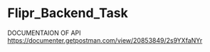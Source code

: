 # Flipr_Backend_Task
DOCUMENTAION OF API
https://documenter.getpostman.com/view/20853849/2s9YXfaNYr
